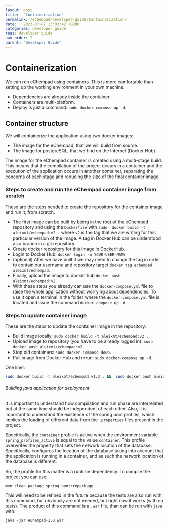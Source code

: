 ```yaml
---
layout: post
title:  "Containerization"
permalink: /eChempad/developer-guide/Containerization/
date:   2023-07-07 13:03:42 +0200
categories: developer guide
tags: developer guide
nav_order: 2
parent: "Developer Guide"
---
```


# Containerization
We can run eChempad using containers. This is more comfortable than setting up the working environment in your own 
machine.  
- Dependencies are already inside the container.
- Containers are multi-platform.
- Deploy is just a command: `sudo docker-compose up -d`. 

## Container structure
We will containerize the application using two docker images: 
* The image for the eChempad, that we will build from source.
* The image for postgreSQL, that we find on the Internet (Docker Hub).

The image for the eChempad container is created using a multi-stage build. This means that the compilation of the 
project occurs in a container and the execution of the application occurs in another container, separating the concerns
of each stage and reducing the size of the final container image. 

### Steps to create and run the eChempad container image from scratch
These are the steps needed to create the repository for the container image and run it, from scratch. 
* The first image can be built by being in the root of the eChempad repository and using the `Dockerfile` with `sudo 
docker build -t aleixmt/echempad:v2 .` where `v2` is the tag that we are writing for this particular version of the 
image. A tag in Docker Hub can be understood as a branch in a git repository.
* Create docker repository for this image in DockerHub.
* Login to Docker Hub: `docker login -u YOUR-USER-NAME`
* (optional) After we have built it we may need to change the tag in order to contain our username and repository target
`docker tag echempad aleixmt/echempad`.
* Finally, upload the image to docker hub `docker push aleixmt/echempad:v2`.
* With these steps you already can use the `docker-compose.yml` file to raise the whole application without worrying 
  about dependencies. To use it open a terminal in the folder where the `docker-compose.yml` file is located and issue
  the command `docker-compose up -d`.

### Steps to update container image
These are the steps to update the container image in the repository:
* Build image locally: `sudo docker build -t aleixmt/echempad:v2 .`.
* Upload image to repository (you have to be already logged in): `sudo docker push aleixmt/echempad:v2`.
* Stop old containers: `sudo docker-compose down`.
* Pull image from Docker Hub and rerun: `sudo docker-compose up -d`.

One liner:
```bash
sudo docker build -t aleixmt/echempad:v1.3 . &&  sudo docker push aleixmt/echempad:v1.3 && sudo docker-compose down && sudo docker-compose up -d
```

###### Building java application for deployment 
It is important to understand how compilation and run phase are interrelated but at the same time should be independent
of each other. Also, it is important to understand the existence of the spring boot profiles, which implies the loading
of different data from the `.properties` files present in the project. 

Specifically, the `container` profile is active when the environment variable `spring_profiles_active` is equal to the 
value `container`. This profile overwrites the property that sets the network location of the database. Specifically, 
configures the location of the database taking into account that the application is running in a container, and as such
the network location of the database is different.  

So, the profile for this matter is a runtime dependency. To compile the project you can use:
```
mvn clean package spring-boot:repackage
```

This will need to be refined in the future because the tests are also run with this command, but obviously are not 
needed, but right now it works (with no tests). The product of this command is a `.war` file, than can be run with 
`java` with:

```shell
java -jar eChempad-1.0.war
```
